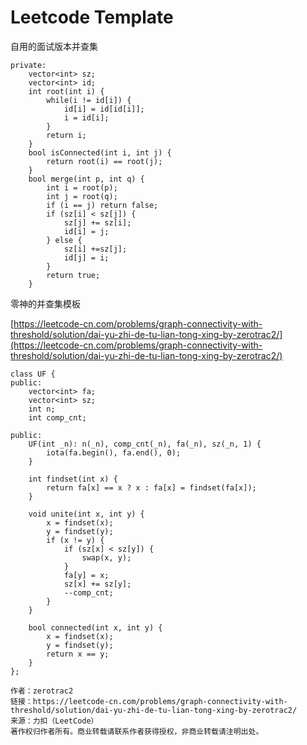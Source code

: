# Leetcode Template

自用的面试版本并查集

```clike
private:
    vector<int> sz;
    vector<int> id;
    int root(int i) {
        while(i != id[i]) {
            id[i] = id[id[i]];
            i = id[i];
        }
        return i;
    }
    bool isConnected(int i, int j) {
        return root(i) == root(j);
    }
    bool merge(int p, int q) {
        int i = root(p);
        int j = root(q);
        if (i == j) return false;
        if (sz[i] < sz[j]) {
            sz[j] += sz[i];
            id[i] = j;
        } else {
            sz[i] +=sz[j];
            id[j] = i;
        }
        return true;
    }
```





零神的并查集模板

[https://leetcode-cn.com/problems/graph-connectivity-with-threshold/solution/dai-yu-zhi-de-tu-lian-tong-xing-by-zerotrac2/](https://leetcode-cn.com/problems/graph-connectivity-with-threshold/solution/dai-yu-zhi-de-tu-lian-tong-xing-by-zerotrac2/)

```clike
class UF {
public:
    vector<int> fa;
    vector<int> sz;
    int n;
    int comp_cnt;
    
public:
    UF(int _n): n(_n), comp_cnt(_n), fa(_n), sz(_n, 1) {
        iota(fa.begin(), fa.end(), 0);
    }
    
    int findset(int x) {
        return fa[x] == x ? x : fa[x] = findset(fa[x]);
    }
    
    void unite(int x, int y) {
        x = findset(x);
        y = findset(y);
        if (x != y) {
            if (sz[x] < sz[y]) {
                swap(x, y);
            }
            fa[y] = x;
            sz[x] += sz[y];
            --comp_cnt;
        }
    }
    
    bool connected(int x, int y) {
        x = findset(x);
        y = findset(y);
        return x == y;
    }
};

作者：zerotrac2
链接：https://leetcode-cn.com/problems/graph-connectivity-with-threshold/solution/dai-yu-zhi-de-tu-lian-tong-xing-by-zerotrac2/
来源：力扣（LeetCode）
著作权归作者所有。商业转载请联系作者获得授权，非商业转载请注明出处。
```
